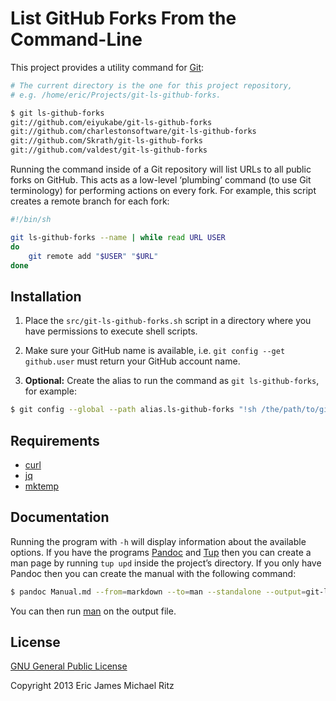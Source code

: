 List GitHub Forks From the Command-Line
=======================================

This project provides a utility command for [Git](http://git-scm.org/):

```sh
# The current directory is the one for this project repository,
# e.g. /home/eric/Projects/git-ls-github-forks.

$ git ls-github-forks
git://github.com/eiyukabe/git-ls-github-forks
git://github.com/charlestonsoftware/git-ls-github-forks
git://github.com/Skrath/git-ls-github-forks
git://github.com/valdest/git-ls-github-forks
```

Running the command inside of a Git repository will list URLs to all
public forks on GitHub.  This acts as a low-level ‘plumbing’ command (to
use Git terminology) for performing actions on every fork.  For
example, this script creates a remote branch for each fork:

```sh
#!/bin/sh

git ls-github-forks --name | while read URL USER
do
    git remote add "$USER" "$URL"
done
```


Installation
------------

1. Place the `src/git-ls-github-forks.sh` script in a directory where
   you have permissions to execute shell scripts.

2. Make sure your GitHub name is available, i.e. `git config --get
   github.user` must return your GitHub account name.

3. **Optional:** Create the alias to run the command as `git
   ls-github-forks`, for example:

```sh
$ git config --global --path alias.ls-github-forks "!sh /the/path/to/git-ls-github-forks.sh"
```


Requirements
------------

* [curl](http://curl.haxx.se/)
* [jq](http://stedolan.github.io/jq/)
* [mktemp](http://www.mktemp.org/)


Documentation
-------------

Running the program with `-h` will display information about the
available options.  If you have the programs [Pandoc][] and [Tup][]
then you can create a man page by running `tup upd` inside the
project’s directory.  If you only have Pandoc then you can create the
manual with the following command:

```sh
$ pandoc Manual.md --from=markdown --to=man --standalone --output=git-ls-github-forks.man
```

You can then run [man][] on the output file.


License
-------

[GNU General Public License](http://www.gnu.org/copyleft/gpl.html)

Copyright 2013 Eric James Michael Ritz



[Pandoc]: http://johnmacfarlane.net/pandoc/
[Tup]: http://gittup.org/tup/
[man]: http://primates.ximian.com/~flucifredi/man/
